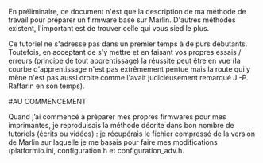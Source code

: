 En préliminaire, ce document n'est que la description de ma méthode de travail pour préparer un firmware basé sur Marlin. D'autres méthodes existent, l'important est de trouver celle qui vous sied le plus.

Ce tutoriel ne s'adresse pas dans un premier temps à de purs débutants. Toutefois, en acceptant de s'y mettre et en faisant vos propres essais / erreurs (principe de tout apprentissage) la réussite peut être en vue (la courbe d'apprentissage n'est pas extrêmement pentue mais la route qui y mène n'est pas aussi droite comme l'avait judicieusement remarqué J.-P. Raffarin en son temps).

#AU COMMENCEMENT

Quand j’ai commencé à préparer mes propres firmwares pour mes imprimantes, je reproduisais la méthode décrite dans bon nombre de tutoriels (écrits ou vidéos) : je récupérais le fichier compressé de la version de Marlin sur laquelle je me basais pour faire mes modifications (platformio.ini, configuration.h et configuration_adv.h. 